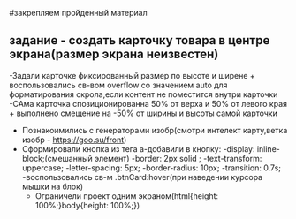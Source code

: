 #закрепляем пройденный материал
## задание - создать карточку товара в центре экрана(размер экрана неизвестен)

-Задали карточке фиксированный размер по высоте и ширене + воспользовались св-вом overflow со значением auto для форматирования скрола,если контент не поместится внутри карточки
-САма карточка спозиционированна 50% от верха и 50% от левого края + выполнено смещение на -50% от ширины и высоты самой карточки
- Познакоимились с генераторами изобр(смотри интелект карту,ветка изобр - https://goo.su/front)
- Сформировали кнопка из тега а-добавили в кнопку:
    -display: inline-block;(смешанный элемент)
    -border: 2px solid ;
    -text-transform: uppercase;
    -letter-spacing: 5px;
    -border-radius: 10px;
    -transition: 0.7s;
    -воспользовались св-м .btnCard:hover(при наведении курсора мышки на блок)
  - Ограничели проект одним экраном(html{height: 100%;}body{height: 100%;})
